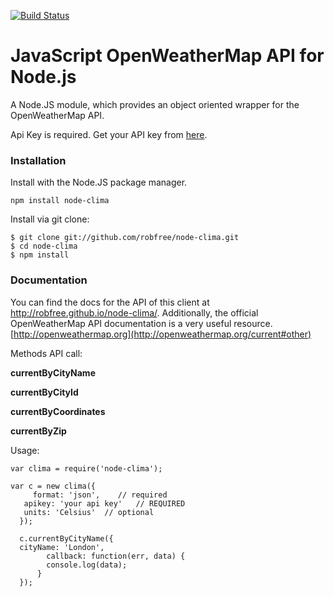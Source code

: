 [![Build Status](https://travis-ci.org/robfree/node-clima.svg?branch=master)](https://travis-ci.org/robfree/node-clima)
# JavaScript OpenWeatherMap API for Node.js
A Node.JS module, which provides an object oriented wrapper for the OpenWeatherMap API.

Api Key is required.
Get your API key from [here].
### Installation
Install with the Node.JS package manager.

    npm install node-clima

Install via git clone:

    $ git clone git://github.com/robfree/node-clima.git
    $ cd node-clima
    $ npm install

### Documentation
You can find the docs for the API of this client at http://robfree.github.io/node-clima/.
Additionally, the official OpenWeatherMap API documentation is a very useful resource. [http://openweathermap.org](http://openweathermap.org/current#other)

Methods API call:

**currentByCityName**

**currentByCityId**

**currentByCoordinates**

**currentByZip**


Usage:


    var clima = require('node-clima');

    var c = new clima({
	     format: 'json',    // required
       apikey: 'your api key'   // REQUIRED
       units: 'Celsius'  // optional
	  });

	  c.currentByCityName({
      cityName: 'London',
		    callback: function(err, data) {
		    console.log(data);
		  }
	  });
[here]: http://home.openweathermap.org/users/sign_in
